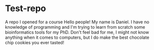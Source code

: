 # Test-repo
A repo I opened for a course 
Hello people! 
My name is Daniel. I have no  knowledge of programming and I'm trying to learn from scratch some bioinformatics tools for my PhD. 
Don't feel bad for me, I might not know anything when it comes to computers, but I do make the best chocolate chip cookies you ever tasted! 
